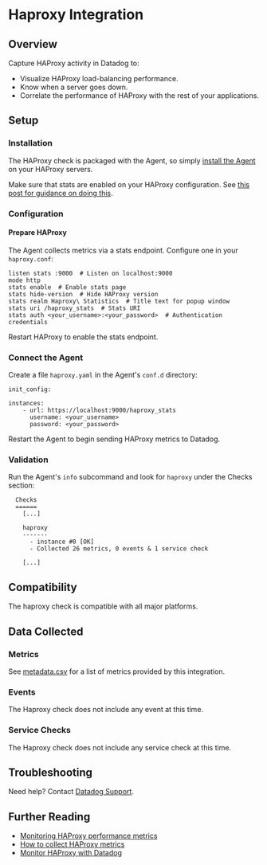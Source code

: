 # Haproxy Integration

## Overview

Capture HAProxy activity in Datadog to:

* Visualize HAProxy load-balancing performance.
* Know when a server goes down.
* Correlate the performance of HAProxy with the rest of your applications.

## Setup
### Installation

The HAProxy check is packaged with the Agent, so simply [install the Agent](https://app.datadoghq.com/account/settings#agent) on your HAProxy servers.

Make sure that stats are enabled on your HAProxy configuration. See [this post for guidance on doing this](https://www.datadoghq.com/blog/how-to-collect-haproxy-metrics/).

### Configuration
#### Prepare HAProxy

The Agent collects metrics via a stats endpoint. Configure one in your `haproxy.conf`:

```
listen stats :9000  # Listen on localhost:9000
mode http
stats enable  # Enable stats page
stats hide-version  # Hide HAProxy version
stats realm Haproxy\ Statistics  # Title text for popup window
stats uri /haproxy_stats  # Stats URI
stats auth <your_username>:<your_password>  # Authentication credentials
```

Restart HAProxy to enable the stats endpoint.

### Connect the Agent

Create a file `haproxy.yaml` in the Agent's `conf.d` directory:

```
init_config:

instances:
    - url: https://localhost:9000/haproxy_stats
      username: <your_username>
      password: <your_password>
```

Restart the Agent to begin sending HAProxy metrics to Datadog.

### Validation

Run the Agent's `info` subcommand and look for `haproxy` under the Checks section:

```
  Checks
  ======
    [...]

    haproxy
    -------
      - instance #0 [OK]
      - Collected 26 metrics, 0 events & 1 service check

    [...]
```

## Compatibility
The haproxy check is compatible with all major platforms.

## Data Collected
### Metrics
See [metadata.csv](https://github.com/DataDog/integrations-core/blob/master/haproxy/metadata.csv) for a list of metrics provided by this integration.

### Events
The Haproxy check does not include any event at this time.

### Service Checks
The Haproxy check does not include any service check at this time.

## Troubleshooting
Need help? Contact [Datadog Support](http://docs.datadoghq.com/help/).

## Further Reading

* [Monitoring HAProxy performance metrics](https://www.datadoghq.com/blog/monitoring-haproxy-performance-metrics/)
* [How to collect HAProxy metrics](https://www.datadoghq.com/blog/how-to-collect-haproxy-metrics/)
* [Monitor HAProxy with Datadog](https://www.datadoghq.com/blog/monitor-haproxy-with-datadog/)